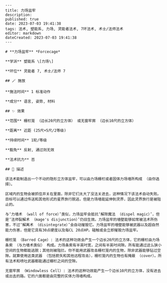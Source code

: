 
    ---
    title: 力场监牢
    description: 
    published: true
    date: 2023-07-03 19:41:38
    tags: 法术, 塑能系, 力场, 灵能者法术, 7环法术, 术士/法师法术
    editor: markdown
    dateCreated: 2023-07-03 19:41:38
    ---

    # **力场监牢** *Forcecage*

    **学派** 塑能系 \[力场\] 

    **环位** 灵能者 7, 术士/法师 7

    ## 🪄 施放

    **施法时间** 1 标准动作

    **成分** 语言, 姿势, 材料

    ## ✨ 效果  

    **范围** 栅栏笼 （边长20尺的立方体） 或无窗牢房 （边长10尺的立方体）

    **距离** 近距 (25尺+5尺/2等级)  

    **持续时间** 1轮/等级 

    **豁免** 反射, 通过则无效

    **法术抗力** 否

    ## 📖 描述

    该法术能制造出一个不动的隐形立方体监牢，可以由力场栅栏或者固体力场墙所构成 （由你选择）。

    区域内的生物会被抓住并关在里面，除非它们太大了没法关进去，这种情况下该法术自动失败。目标可以通过传送和其他形式的星界旅行脱逃，但是力场墙能延伸到灵界，因此灵界旅行是被阻止的。

    与‘力墙术 （wall of force）’类似，力场监牢会抵抗‘解除魔法 （dispel magic）’，但是‘法师裂解术 （mage's disjunction）’仍旧生效。力场监牢的墙壁能够如常被法术所伤害，不过‘解离术 （disintegrate）’会自动摧毁它。力场监牢的墙壁能够被武器以及超自然能力伤害，但是它具有30点硬度以及每CL 20点HP。碰触或会立即摧毁力场监牢。

    栅栏笼 （Barred Cage）: 法术的这种功效会产生一个边长20尺的立方体，它的栅栏由力场条索 （与力墙术类似） 构成。力场条索有半英吋宽，之间有半英吋间隙。所有能通过这么狭小空间的生物都能逃脱；其他则被阻拦。你不能用武器攻击栅栏笼内的生物，除非武器能够钻过空隙。就算使用这类武器 （包括箭矢和其他远程攻击），栅栏笼内的生物也有掩蔽 （cover）。所有法术和喷吐武器都能通过栅栏之间的空隙。

    无窗牢房 （Windowless Cell）: 法术的这种功效能产生一个边长10尺的立方体，没有进去或出去的路。它的六面都是由完整的实体力场墙构成。
    